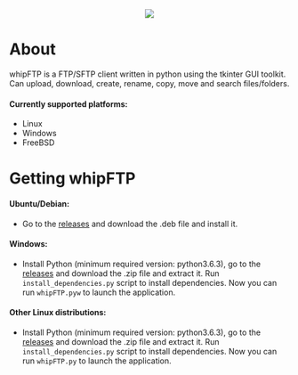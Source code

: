 <div style="text-align:center">
    <img src ="https://raw.githubusercontent.com/RainingComputers/whipFTP/master/Screenshot.png" />
</div>

# About
whipFTP is a FTP/SFTP client written in python using the tkinter GUI toolkit. Can upload, download, create, rename, copy, move and search files/folders.
#### Currently supported platforms:
+ Linux
+ Windows
+ FreeBSD

# Getting whipFTP

#### Ubuntu/Debian:
+  Go to the [releases](https://github.com/RainingComputers/whipFTP/releases) and download the .deb file and install it.

#### Windows:
+ Install Python (minimum required version: python3.6.3), go to the [releases](https://github.com/RainingComputers/whipFTP/releases) and download the .zip file and extract it. Run `install_dependencies.py` script to install dependencies. Now you can run `whipFTP.pyw` to launch the application.

#### Other Linux distributions:
+ Install Python (minimum required version: python3.6.3), go to the [releases](https://github.com/RainingComputers/whipFTP/releases) and download the .zip file and extract it. Run `install_dependencies.py` script to install dependencies. Now you can run `whipFTP.py` to launch the application.